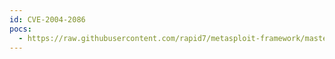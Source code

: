 ```yaml
---
id: CVE-2004-2086
pocs:
  - https://raw.githubusercontent.com/rapid7/metasploit-framework/master/modules/exploits/windows/http/sambar6_search_results.rb
---
```

